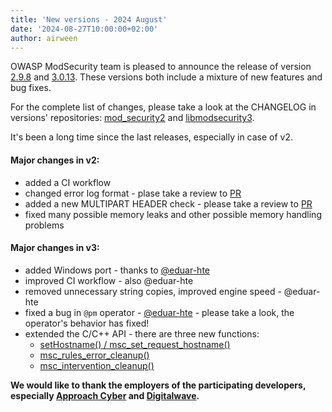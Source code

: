 ```yaml
---
title: 'New versions - 2024 August'
date: '2024-08-27T10:00:00+02:00'
author: airween
---
```


OWASP ModSecurity team is pleased to announce the release of version [2.9.8](https://github.com/owasp-modsecurity/ModSecurity/releases/tag/v2.9.8) and [3.0.13](https://github.com/owasp-modsecurity/ModSecurity/releases/tag/v3.0.13). These versions both include a mixture of new features and bug fixes.

<!--more-->

For the complete list of changes, please take a look at the CHANGELOG in versions' repositories: [mod_security2](https://github.com/owasp-modsecurity/ModSecurity/blob/v2/master/CHANGES) and [libmodsecurity3](https://github.com/owasp-modsecurity/ModSecurity/blob/v3/master/CHANGES).


It's been a long time since the last releases, especially in case of v2.


#### Major changes in v2:

* added a CI workflow
* changed error log format - plase take a review to [PR](https://github.com/owasp-modsecurity/ModSecurity/pull/3192)
* added a new MULTIPART HEADER check - please take a review to [PR](https://github.com/owasp-modsecurity/ModSecurity/pull/3226)
* fixed many possible memory leaks and other possible memory handling problems


#### Major changes in v3:

* added Windows port - thanks to [@eduar-hte](https://github.com/owasp-modsecurity/ModSecurity/pull/3132)
* improved CI workflow - also @eduar-hte
* removed unnecessary string copies, improved engine speed - @eduar-hte
* fixed a bug in `@pm` operator - [@eduar-hte](https://github.com/owasp-modsecurity/ModSecurity/pull/3233) - please take a look, the operator's behavior has fixed!
* extended the C/C++ API - there are three new functions:
  * [setHostname() / msc_set_request_hostname()](https://github.com/owasp-modsecurity/ModSecurity/pull/3203)
  * [msc_rules_error_cleanup()](https://github.com/owasp-modsecurity/ModSecurity/pull/3209)
  * [msc_intervention_cleanup()](https://github.com/owasp-modsecurity/ModSecurity/pull/3209)


**We would like to thank the employers of the participating developers, especially [Approach Cyber](https://www.approach-cyber.com/index.html) and [Digitalwave](https://modsecurity.digitalwave.hu).**